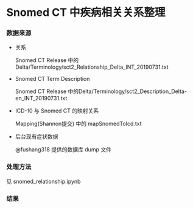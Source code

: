 # Snomed CT 中疾病相关关系整理

### 数据来源

- 关系

  Snomed CT Release 中的 Delta/Terminology/sct2_Relationship_Delta_INT_20190731.txt

- Snomed CT Term Description

  Snomed CT Release 中的Delta/Terminology/sct2_Description_Delta-en_INT_20190731.txt

- ICD-10 与 Snomed CT 的映射关系

  Mapping(Shannon提交) 中的 mapSnomedToIcd.txt
  
- 后台现有症状数据

  @fushang318 提供的数据库 dump 文件

  

### 处理方法

  见 snomed_relationship.ipynb



### 结果

